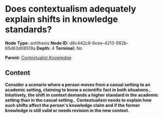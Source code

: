 # Does contextualism adequately explain shifts in knowledge standards?

**Node Type:** antithesis
**Node ID:** d6c442c8-6cee-4213-992b-65d63d08519a
**Depth:** 4
**Terminal:** No

**Parent:** [Contextualist Knowledge](contextualist-knowledge-synthesis-93bee04f-150e-4686-ac45-c85acedfb5db.md)

## Content

**Consider a scenario where a person moves from a casual setting to an academic setting, claiming to know a scientific fact in both situations.**, **Intuitively, the shift in context demands a higher standard in the academic setting than in the casual setting.**, **Contextualism needs to explain how such shifts affect the person's knowledge claim and if the former knowledge is still valid or needs revision in the new context.**
